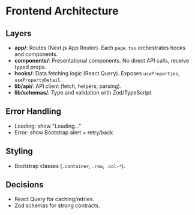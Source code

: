 # Frontend Architecture

## Layers
- **app/**: Routes (Next.js App Router). Each `page.tsx` orchestrates hooks and components.
- **components/**: Presentational components. No direct API calls, receive typed props.
- **hooks/**: Data fetching logic (React Query). Exposes `useProperties`, `usePropertyDetail`.
- **lib/api/**: API client (fetch, helpers, parsing).
- **lib/schemas/**: Type and validation with Zod/TypeScript.

## Error Handling
- Loading: show "Loading…"
- Error: show Bootstrap alert + retry/back

## Styling
- Bootstrap classes (`.container`, `.row`, `.col-*`).

## Decisions
- React Query for caching/retries.
- Zod schemas for strong contracts.